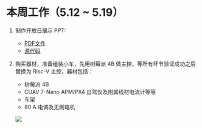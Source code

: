 # 本周工作（5.12 ~ 5.19）

1. 制作开放日展示 PPT:
    - [PDF文件](https://github.com/lalafua/plct-working/blob/main/other/%E5%BC%80%E6%94%BE%E6%97%A5/sim_llm.pdf)
    - [源代码](https://github.com/lalafua/slides/blob/main/slides/sim_llm.md)

2. 购买器材，准备组装小车，先用树莓派 4B 做主控，等所有环节验证成功之后替换为 Risc-V 主控，器材包括：
    - 树莓派 4B
    - CUAV 7-Nano APM/PX4 自驾仪及附属线材电流计等等
    - 车架
    - 80 A 电调及无刷电机

    ![](https://github.com/lalafua/plct-working/assets/2025_05/picture_02.png)
